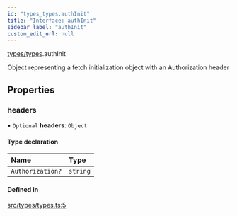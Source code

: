 ```yaml
---
id: "types_types.authInit"
title: "Interface: authInit"
sidebar_label: "authInit"
custom_edit_url: null
---
```


[types/types](../modules/types_types.md).authInit

Object representing a fetch initialization object with an Authorization header

## Properties

### headers

• `Optional` **headers**: `Object`

#### Type declaration

| Name | Type |
| :------ | :------ |
| `Authorization?` | `string` |

#### Defined in

[src/types/types.ts:5](https://github.com/pantheon-systems/sdk-docs-poc/blob/7e32f05/packages/drupal-kit/src/types/types.ts#L5)

